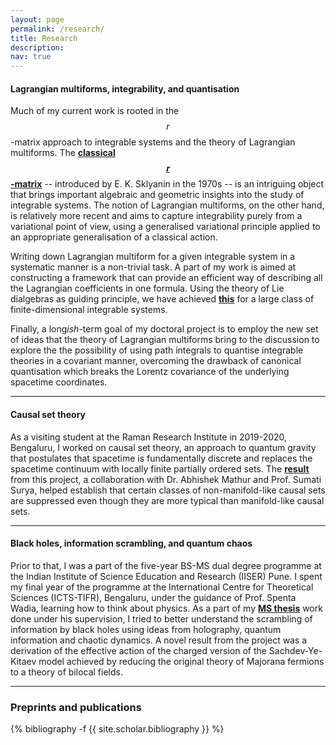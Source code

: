 ```yaml
---
layout: page
permalink: /research/
title: Research
description:
nav: true
---
```


<h4>Lagrangian multiforms, integrability, and quantisation</h4>

Much of my current work is rooted in the $$r$$-matrix approach to integrable systems and the theory of Lagrangian multiforms. The <b><a href="https://link.springer.com/article/10.1007/BF01076717" target="_self">classical $$r$$-matrix</a></b> -- introduced by E. K. Sklyanin in the 1970s -- is an intriguing object that brings important algebraic and geometric insights into the study of integrable systems. The notion of Lagrangian multiforms, on the other hand, is relatively more recent and aims to capture integrability purely from a variational point of view, using a generalised variational principle applied to an appropriate generalisation of a classical action.

Writing down Lagrangian multiform for a given integrable system in a systematic manner is a non-trivial task. A part of my work is aimed at constructing a framework that can provide an efficient way of describing all the Lagrangian coefficients in one formula. Using the theory of Lie dialgebras as guiding principle, we have achieved <b><a href="https://arxiv.org/abs/2307.07339" target="_self">this</a></b> for a large class of finite-dimensional integrable systems.

<!--Together with V. Caudrelier, my doctoral supervisor, and our collaborators, I am also exploring connections between our Lie dialgebra-based framework and the gauge-theoretic approach to integrability that has...

another approach was introduced which takes a more global view on a hi- erarchy and provides an efficient way of describing all the Lagrangian coefficients in one for- mula [12, 14], see also [16]. A key insight in [12, 14] was the incorporation in the Lagrangian multiform of key ingredients known in the Hamiltonian framework for integrable hierarchies, in particular the classical r-matrix, as well as the “compounding” of hierarchies following [20].

we show how the theory of Lie dialgebras [21] can be used to construct systematically a Lagrangian multiform for any finite-dimensional system which falls within the Lie dialgebra framework.-->

Finally, a long*ish*-term goal of my doctoral project is to employ the new set of ideas that the theory of Lagrangian multiforms bring to the discussion to explore the the possibility of using path integrals to quantise integrable theories in a covariant manner, overcoming the drawback of canonical quantisation which breaks the Lorentz covariance of the underlying spacetime coordinates.

<hr>

<h4>Causal set theory</h4>

As a visiting student at the Raman Research Institute in 2019-2020, Bengaluru, I worked on causal set theory, an approach to quantum gravity that postulates that spacetime is fundamentally discrete and replaces the spacetime continuum with locally finite partially ordered sets. The <b><a href="https://arxiv.org/abs/2009.07623" target="_self">result</a></b> from this project, a collaboration with Dr. Abhishek Mathur and Prof. Sumati Surya, helped establish that certain classes of non-manifold-like causal sets are suppressed even though they are more typical than manifold-like causal sets.

<hr>

<h4>Black holes, information scrambling, and quantum chaos</h4>

Prior to that, I was a part of the five-year BS-MS dual degree programme at the Indian Institute of Science Education and Research (IISER) Pune. I spent my final year of the programme at the International Centre for Theoretical Sciences (ICTS-TIFR), Bengaluru, under the guidance of Prof. Spenta Wadia, learning how to think about physics. As a part of my <b><a href="http://dr.iiserpune.ac.in:8080/xmlui/bitstream/handle/123456789/1047/MS%20Thesis%20-%20Anup%20Anand%20Singh.pdf" target="_self">MS thesis</a></b> work done under his supervision, I tried to better understand the scrambling of information by black holes using ideas from holography, quantum information and chaotic dynamics. A novel result from the project was a derivation of the effective action of the charged version of the Sachdev-Ye-Kitaev model achieved by reducing the original theory of Majorana fermions to a theory of bilocal fields.

<hr>

<h3> Preprints and publications </h3>

<div class="publications">

{% bibliography -f {{ site.scholar.bibliography }} %}

</div>

